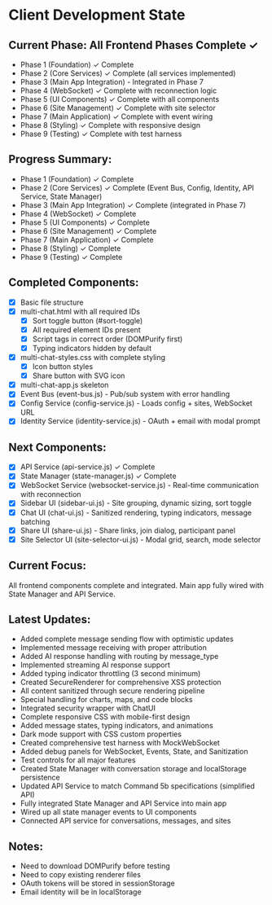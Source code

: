 # Client Development State

## Current Phase: All Frontend Phases Complete ✓
- Phase 1 (Foundation) ✓ Complete
- Phase 2 (Core Services) ✓ Complete (all services implemented)
- Phase 3 (Main App Integration) - Integrated in Phase 7
- Phase 4 (WebSocket) ✓ Complete with reconnection logic
- Phase 5 (UI Components) ✓ Complete with all components
- Phase 6 (Site Management) ✓ Complete with site selector
- Phase 7 (Main Application) ✓ Complete with event wiring
- Phase 8 (Styling) ✓ Complete with responsive design
- Phase 9 (Testing) ✓ Complete with test harness

## Progress Summary:
- Phase 1 (Foundation) ✓ Complete
- Phase 2 (Core Services) ✓ Complete (Event Bus, Config, Identity, API Service, State Manager)
- Phase 3 (Main App Integration) ✓ Complete (integrated in Phase 7)
- Phase 4 (WebSocket) ✓ Complete
- Phase 5 (UI Components) ✓ Complete
- Phase 6 (Site Management) ✓ Complete
- Phase 7 (Main Application) ✓ Complete
- Phase 8 (Styling) ✓ Complete
- Phase 9 (Testing) ✓ Complete

## Completed Components:
- [x] Basic file structure
- [x] multi-chat.html with all required IDs
  - [x] Sort toggle button (#sort-toggle)
  - [x] All required element IDs present
  - [x] Script tags in correct order (DOMPurify first)
  - [x] Typing indicators hidden by default
- [x] multi-chat-styles.css with complete styling
  - [x] Icon button styles
  - [x] Share button with SVG icon
- [x] multi-chat-app.js skeleton
- [x] Event Bus (event-bus.js) - Pub/sub system with error handling
- [x] Config Service (config-service.js) - Loads config + sites, WebSocket URL
- [x] Identity Service (identity-service.js) - OAuth + email with modal prompt

## Next Components:
- [x] API Service (api-service.js) ✓ Complete
- [x] State Manager (state-manager.js) ✓ Complete
- [x] WebSocket Service (websocket-service.js) - Real-time communication with reconnection
- [x] Sidebar UI (sidebar-ui.js) - Site grouping, dynamic sizing, sort toggle
- [x] Chat UI (chat-ui.js) - Sanitized rendering, typing indicators, message batching
- [x] Share UI (share-ui.js) - Share links, join dialog, participant panel
- [x] Site Selector UI (site-selector-ui.js) - Modal grid, search, mode selector

## Current Focus:
All frontend components complete and integrated. Main app fully wired with State Manager and API Service.

## Latest Updates:
- Added complete message sending flow with optimistic updates
- Implemented message receiving with proper attribution
- Added AI response handling with routing by message_type
- Implemented streaming AI response support
- Added typing indicator throttling (3 second minimum)
- Created SecureRenderer for comprehensive XSS protection
- All content sanitized through secure rendering pipeline
- Special handling for charts, maps, and code blocks
- Integrated security wrapper with ChatUI
- Complete responsive CSS with mobile-first design
- Added message states, typing indicators, and animations
- Dark mode support with CSS custom properties
- Created comprehensive test harness with MockWebSocket
- Added debug panels for WebSocket, Events, State, and Sanitization
- Test controls for all major features
- Created State Manager with conversation storage and localStorage persistence
- Updated API Service to match Command 5b specifications (simplified API)
- Fully integrated State Manager and API Service into main app
- Wired up all state manager events to UI components
- Connected API service for conversations, messages, and sites

## Notes:
- Need to download DOMPurify before testing
- Need to copy existing renderer files
- OAuth tokens will be stored in sessionStorage
- Email identity will be in localStorage